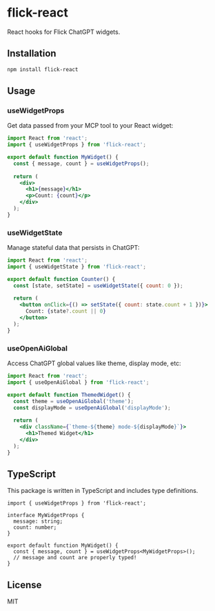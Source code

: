 # flick-react

React hooks for Flick ChatGPT widgets.

## Installation

```bash
npm install flick-react
```

## Usage

### useWidgetProps

Get data passed from your MCP tool to your React widget:

```jsx
import React from 'react';
import { useWidgetProps } from 'flick-react';

export default function MyWidget() {
  const { message, count } = useWidgetProps();
  
  return (
    <div>
      <h1>{message}</h1>
      <p>Count: {count}</p>
    </div>
  );
}
```

### useWidgetState

Manage stateful data that persists in ChatGPT:

```jsx
import React from 'react';
import { useWidgetState } from 'flick-react';

export default function Counter() {
  const [state, setState] = useWidgetState({ count: 0 });
  
  return (
    <button onClick={() => setState({ count: state.count + 1 })}>
      Count: {state?.count || 0}
    </button>
  );
}
```

### useOpenAiGlobal

Access ChatGPT global values like theme, display mode, etc:

```jsx
import React from 'react';
import { useOpenAiGlobal } from 'flick-react';

export default function ThemedWidget() {
  const theme = useOpenAiGlobal('theme');
  const displayMode = useOpenAiGlobal('displayMode');
  
  return (
    <div className={`theme-${theme} mode-${displayMode}`}>
      <h1>Themed Widget</h1>
    </div>
  );
}
```

## TypeScript

This package is written in TypeScript and includes type definitions.

```tsx
import { useWidgetProps } from 'flick-react';

interface MyWidgetProps {
  message: string;
  count: number;
}

export default function MyWidget() {
  const { message, count } = useWidgetProps<MyWidgetProps>();
  // message and count are properly typed!
}
```

## License

MIT

